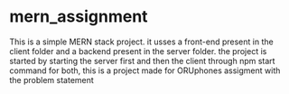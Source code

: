 # mern_assignment
 This is a simple MERN stack project. it usses a front-end present in the client folder and a backend present in the server folder. the project is started by starting the server first and then the client through npm start command for both, this is a project made for ORUphones assigment with the problem statement 
